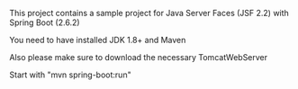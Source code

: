 This project contains a sample project for Java Server Faces (JSF 2.2) with Spring Boot (2.6.2)

You need to have installed JDK 1.8+ and Maven

Also please make sure to download the necessary TomcatWebServer 

Start with "mvn spring-boot:run"